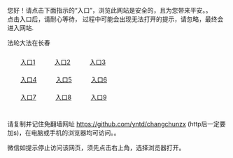 您好！请点击下面指示的“入口”，浏览此网站是安全的，且为您带来平安。。 <br/>
点击入口后，请耐心等待， 过程中可能会出现无法打开的提示，请忽略，最终会进入网站. </br>

法轮大法在长春<br/>
<div style="padding:10px"><a style="margin:20px" target="_blank" href="https://dewr3zr980ip0.cloudfront.net/2Qpsp?jgklu" id="ccLink1" rel="nofollow">入口1</a> <a target="_blank" style="margin:20px" href="https://d2vt72l15qqtdx.cloudfront.net/2Qpsp?uztozzin" id="ccLink2" rel="nofollow">入口2</a> <a style="margin:20px" target="_blank" href="https://d2b22i7jefz6ss.cloudfront.net/2Qpsp?tmmek" id="ccLink3" rel="nofollow">入口3</a></div>

<div style="padding:10px" ><a style="margin:20px" target="_blank" href="https://dewr3zr980ip0.cloudfront.net/2Qpsp?jgklu" id="ccLink4" rel="nofollow">入口4</a> <a style="margin:20px" href="https://d2vt72l15qqtdx.cloudfront.net/2Qpsp?uztozzin" target="_blank" id="ccLink5" rel="nofollow">入口5</a> <a style="margin:20px" href="https://d2b22i7jefz6ss.cloudfront.net/2Qpsp?tmmek" target="_blank" id="ccLink6" rel="nofollow">入口6</a></div>

<div style="padding:10px"><a style="margin:20px" target="_blank" href="https://dewr3zr980ip0.cloudfront.net/2Qpsp?jgklu" id="ccLink7" rel="nofollow">入口7</a> <a style="margin:20px" href="https://d2vt72l15qqtdx.cloudfront.net/2Qpsp?uztozzin" target="_blank" id="ccLink8" rel="nofollow">入口8</a> <a style="margin:20px" target="_blank" href="https://d2b22i7jefz6ss.cloudfront.net/2Qpsp?tmmek" id="ccLink9" rel="nofollow">入口9</a></div>

<br/>



请复制并记住免翻墙网址 https://github.com/yntd/changchunzx (http后一定要加s)，在电脑或手机的浏览器均可访问。。<br/>

微信如提示停止访问该网页，须先点击右上角，选择浏览器打开。

